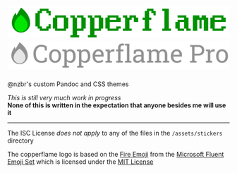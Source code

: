 <div align="center">
  <h1>
    <img alt="Copperflame" src="assets/logo.png"/> <img alt="Copperflame Pro" src="assets/logo-pro.png"/>
  </h1>
</div>

@nzbr's custom Pandoc and CSS themes

_This is still very much work in progress_\
**None of this is written in the expectation that anyone besides me will use it**

---

The ISC License _does not apply_ to any of the files in the `/assets/stickers` directory

The copperflame logo is based on the [Fire Emoji](https://github.com/microsoft/fluentui-emoji/blob/main/assets/Fire/Flat/fire_flat.svg) from the [Microsoft Fluent Emoji Set](https://github.com/microsoft/fluentui-emoji) which is licensed under the [MIT License](https://github.com/microsoft/fluentui-emoji/blob/main/LICENSE)
